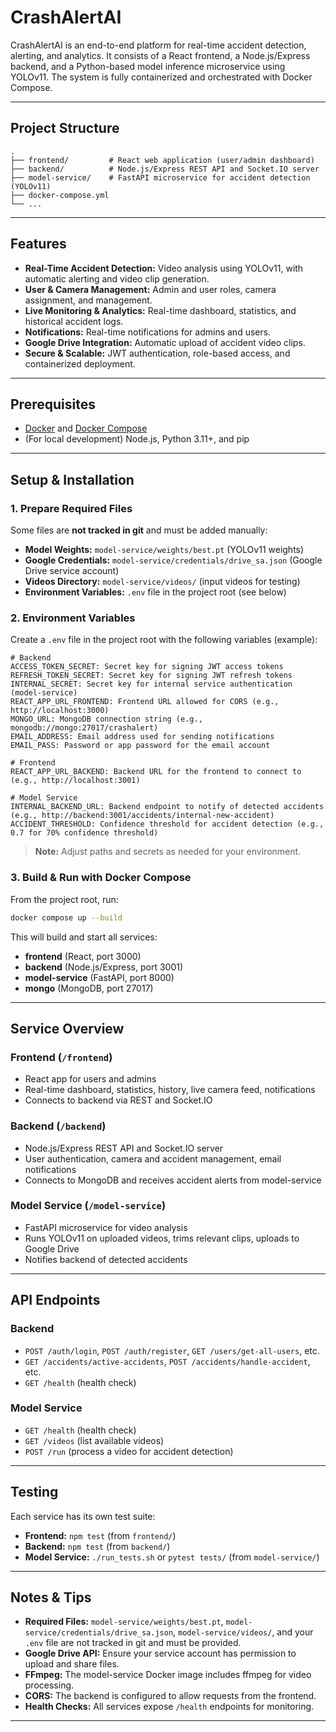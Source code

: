 # CrashAlertAI

CrashAlertAI is an end-to-end platform for real-time accident detection, alerting, and analytics. It consists of a React frontend, a Node.js/Express backend, and a Python-based model inference microservice using YOLOv11. The system is fully containerized and orchestrated with Docker Compose.

---

## Project Structure

```
.
├── frontend/         # React web application (user/admin dashboard)
├── backend/          # Node.js/Express REST API and Socket.IO server
├── model-service/    # FastAPI microservice for accident detection (YOLOv11)
├── docker-compose.yml
└── ...
```

---

## Features

- **Real-Time Accident Detection:** Video analysis using YOLOv11, with automatic alerting and video clip generation.
- **User & Camera Management:** Admin and user roles, camera assignment, and management.
- **Live Monitoring & Analytics:** Real-time dashboard, statistics, and historical accident logs.
- **Notifications:** Real-time notifications for admins and users.
- **Google Drive Integration:** Automatic upload of accident video clips.
- **Secure & Scalable:** JWT authentication, role-based access, and containerized deployment.

---

## Prerequisites

- [Docker](https://www.docker.com/) and [Docker Compose](https://docs.docker.com/compose/)
- (For local development) Node.js, Python 3.11+, and pip

---

## Setup & Installation

### 1. Prepare Required Files

Some files are **not tracked in git** and must be added manually:

- **Model Weights:** `model-service/weights/best.pt` (YOLOv11 weights)
- **Google Credentials:** `model-service/credentials/drive_sa.json` (Google Drive service account)
- **Videos Directory:** `model-service/videos/` (input videos for testing)
- **Environment Variables:** `.env` file in the project root (see below)

### 2. Environment Variables

Create a `.env` file in the project root with the following variables (example):

```
# Backend
ACCESS_TOKEN_SECRET: Secret key for signing JWT access tokens
REFRESH_TOKEN_SECRET: Secret key for signing JWT refresh tokens
INTERNAL_SECRET: Secret key for internal service authentication (model-service)
REACT_APP_URL_FRONTEND: Frontend URL allowed for CORS (e.g., http://localhost:3000)
MONGO_URL: MongoDB connection string (e.g., mongodb://mongo:27017/crashalert)
EMAIL_ADDRESS: Email address used for sending notifications 
EMAIL_PASS: Password or app password for the email account

# Frontend
REACT_APP_URL_BACKEND: Backend URL for the frontend to connect to (e.g., http://localhost:3001)

# Model Service
INTERNAL_BACKEND_URL: Backend endpoint to notify of detected accidents (e.g., http://backend:3001/accidents/internal-new-accident)
ACCIDENT_THRESHOLD: Confidence threshold for accident detection (e.g., 0.7 for 70% confidence threshold)
```

> **Note:** Adjust paths and secrets as needed for your environment.

### 3. Build & Run with Docker Compose

From the project root, run:

```sh
docker compose up --build
```

This will build and start all services:
- **frontend** (React, port 3000)
- **backend** (Node.js/Express, port 3001)
- **model-service** (FastAPI, port 8000)
- **mongo** (MongoDB, port 27017)

---

## Service Overview

### Frontend (`/frontend`)
- React app for users and admins
- Real-time dashboard, statistics, history, live camera feed, notifications
- Connects to backend via REST and Socket.IO

### Backend (`/backend`)
- Node.js/Express REST API and Socket.IO server
- User authentication, camera and accident management, email notifications
- Connects to MongoDB and receives accident alerts from model-service

### Model Service (`/model-service`)
- FastAPI microservice for video analysis
- Runs YOLOv11 on uploaded videos, trims relevant clips, uploads to Google Drive
- Notifies backend of detected accidents

---

## API Endpoints

### Backend
- `POST /auth/login`, `POST /auth/register`, `GET /users/get-all-users`, etc.
- `GET /accidents/active-accidents`, `POST /accidents/handle-accident`, etc.
- `GET /health` (health check)

### Model Service
- `GET /health` (health check)
- `GET /videos` (list available videos)
- `POST /run` (process a video for accident detection)

---

## Testing

Each service has its own test suite:

- **Frontend:** `npm test` (from `frontend/`)
- **Backend:** `npm test` (from `backend/`)
- **Model Service:** `./run_tests.sh` or `pytest tests/` (from `model-service/`)

---

## Notes & Tips

- **Required Files:** `model-service/weights/best.pt`, `model-service/credentials/drive_sa.json`, `model-service/videos/`, and your `.env` file are not tracked in git and must be provided.
- **Google Drive API:** Ensure your service account has permission to upload and share files.
- **FFmpeg:** The model-service Docker image includes ffmpeg for video processing.
- **CORS:** The backend is configured to allow requests from the frontend.
- **Health Checks:** All services expose `/health` endpoints for monitoring.

---


